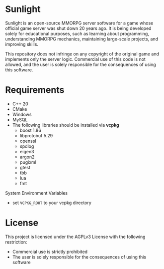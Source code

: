 # Sunlight
Sunlight is an open-source MMORPG server software for a game whose official game server was shut down 20 years ago. It is being developed solely for educational purposes, such as learning about programming, understanding MMORPG mechanics, maintaining large-scale projects, and improving skills.

This repository does not infringe on any copyright of the original game and implements only the server logic. Commercial use of this code is not allowed, and the user is solely responsible for the consequences of using this software.

# Requirements
- C++ 20
- CMake
- Windows
- MySQL
- The following libraries should be installed via **vcpkg**
  - boost 1.86
  - libprotobuf 5.29
  - openssl
  - spdlog
  - eigen3
  - argon2
  - pugixml
  - gtest
  - tbb
  - lua
  - fmt

System Environment Variables
- set ``VCPKG_ROOT`` to your vcpkg directory

# License
This project is licensed under the AGPLv3 License with the following restriction:
- Commercial use is strictly prohibited
- The user is solely responsible for the consequences of using this software
